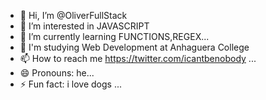 - 👋 Hi, I’m @OliverFullStack
- 👀 I’m interested in JAVASCRIPT
- 🌱 I’m currently learning FUNCTIONS,REGEX...
- 💞️ I'm studying Web Development at Anhaguera College
- 📫 How to reach me https://twitter.com/icantbenobody ...
- 😄 Pronouns: he...
- ⚡ Fun fact: i love dogs ...

<!---
OliverFullStack/OliverFullStack is a ✨ special ✨ repository because its `README.md` (this file) appears on your GitHub profile.
You can click the Preview link to take a look at your changes.
--->
